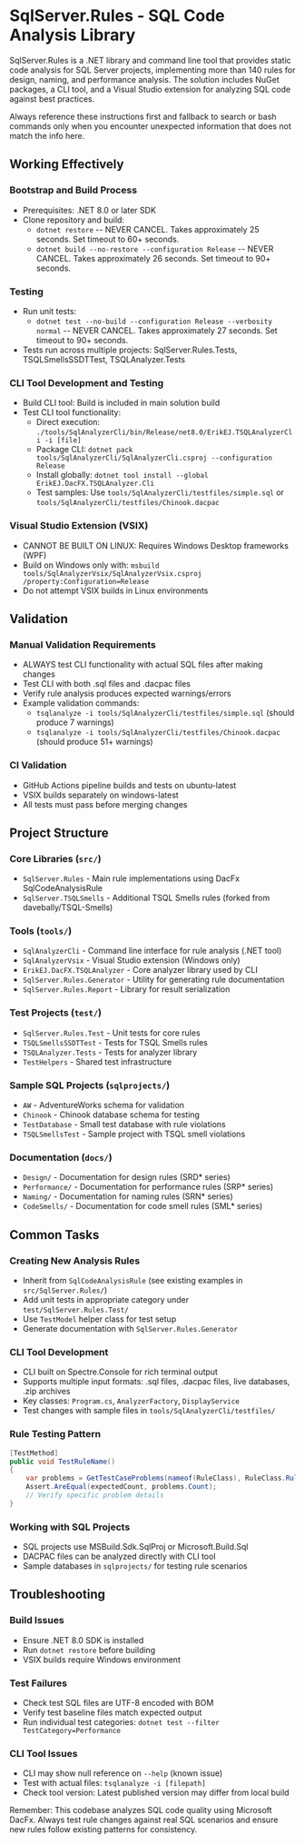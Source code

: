 # SqlServer.Rules - SQL Code Analysis Library

SqlServer.Rules is a .NET library and command line tool that provides static code analysis for SQL Server projects, implementing more than 140 rules for design, naming, and performance analysis. The solution includes NuGet packages, a CLI tool, and a Visual Studio extension for analyzing SQL code against best practices.

Always reference these instructions first and fallback to search or bash commands only when you encounter unexpected information that does not match the info here.

## Working Effectively

### Bootstrap and Build Process
- Prerequisites: .NET 8.0 or later SDK
- Clone repository and build:
  - `dotnet restore` -- NEVER CANCEL. Takes approximately 25 seconds. Set timeout to 60+ seconds.
  - `dotnet build --no-restore --configuration Release` -- NEVER CANCEL. Takes approximately 26 seconds. Set timeout to 90+ seconds.

### Testing
- Run unit tests:
  - `dotnet test --no-build --configuration Release --verbosity normal` -- NEVER CANCEL. Takes approximately 27 seconds. Set timeout to 90+ seconds.
- Tests run across multiple projects: SqlServer.Rules.Tests, TSQLSmellsSSDTTest, TSQLAnalyzer.Tests

### CLI Tool Development and Testing
- Build CLI tool: Build is included in main solution build
- Test CLI tool functionality:
  - Direct execution: `./tools/SqlAnalyzerCli/bin/Release/net8.0/ErikEJ.TSQLAnalyzerCli -i [file]`
  - Package CLI: `dotnet pack tools/SqlAnalyzerCli/SqlAnalyzerCli.csproj --configuration Release`
  - Install globally: `dotnet tool install --global ErikEJ.DacFX.TSQLAnalyzer.Cli`
  - Test samples: Use `tools/SqlAnalyzerCli/testfiles/simple.sql` or `tools/SqlAnalyzerCli/testfiles/Chinook.dacpac`

### Visual Studio Extension (VSIX)
- CANNOT BE BUILT ON LINUX: Requires Windows Desktop frameworks (WPF)
- Build on Windows only with: `msbuild tools/SqlAnalyzerVsix/SqlAnalyzerVsix.csproj /property:Configuration=Release`
- Do not attempt VSIX builds in Linux environments

## Validation

### Manual Validation Requirements
- ALWAYS test CLI functionality with actual SQL files after making changes
- Test CLI with both .sql files and .dacpac files
- Verify rule analysis produces expected warnings/errors
- Example validation commands:
  - `tsqlanalyze -i tools/SqlAnalyzerCli/testfiles/simple.sql` (should produce 7 warnings)
  - `tsqlanalyze -i tools/SqlAnalyzerCli/testfiles/Chinook.dacpac` (should produce 51+ warnings)

### CI Validation
- GitHub Actions pipeline builds and tests on ubuntu-latest
- VSIX builds separately on windows-latest
- All tests must pass before merging changes

## Project Structure

### Core Libraries (`src/`)
- `SqlServer.Rules` - Main rule implementations using DacFx SqlCodeAnalysisRule
- `SqlServer.TSQLSmells` - Additional TSQL Smells rules (forked from davebally/TSQL-Smells)

### Tools (`tools/`)
- `SqlAnalyzerCli` - Command line interface for rule analysis (.NET tool)
- `SqlAnalyzerVsix` - Visual Studio extension (Windows only)
- `ErikEJ.DacFX.TSQLAnalyzer` - Core analyzer library used by CLI
- `SqlServer.Rules.Generator` - Utility for generating rule documentation
- `SqlServer.Rules.Report` - Library for result serialization

### Test Projects (`test/`)
- `SqlServer.Rules.Test` - Unit tests for core rules
- `TSQLSmellsSSDTTest` - Tests for TSQL Smells rules  
- `TSQLAnalyzer.Tests` - Tests for analyzer library
- `TestHelpers` - Shared test infrastructure

### Sample SQL Projects (`sqlprojects/`)
- `AW` - AdventureWorks schema for validation
- `Chinook` - Chinook database schema for testing
- `TestDatabase` - Small test database with rule violations
- `TSQLSmellsTest` - Sample project with TSQL smell violations

### Documentation (`docs/`)
- `Design/` - Documentation for design rules (SRD* series)
- `Performance/` - Documentation for performance rules (SRP* series)  
- `Naming/` - Documentation for naming rules (SRN* series)
- `CodeSmells/` - Documentation for code smell rules (SML* series)

## Common Tasks

### Creating New Analysis Rules
- Inherit from `SqlCodeAnalysisRule` (see existing examples in `src/SqlServer.Rules/`)
- Add unit tests in appropriate category under `test/SqlServer.Rules.Test/`
- Use `TestModel` helper class for test setup
- Generate documentation with `SqlServer.Rules.Generator`

### CLI Tool Development
- CLI built on Spectre.Console for rich terminal output
- Supports multiple input formats: .sql files, .dacpac files, live databases, .zip archives
- Key classes: `Program.cs`, `AnalyzerFactory`, `DisplayService`
- Test changes with sample files in `tools/SqlAnalyzerCli/testfiles/`

### Rule Testing Pattern
```csharp
[TestMethod]
public void TestRuleName()
{
    var problems = GetTestCaseProblems(nameof(RuleClass), RuleClass.RuleId);
    Assert.AreEqual(expectedCount, problems.Count);
    // Verify specific problem details
}
```

### Working with SQL Projects
- SQL projects use MSBuild.Sdk.SqlProj or Microsoft.Build.Sql
- DACPAC files can be analyzed directly with CLI tool
- Sample databases in `sqlprojects/` for testing rule scenarios

## Troubleshooting

### Build Issues
- Ensure .NET 8.0 SDK is installed
- Run `dotnet restore` before building
- VSIX builds require Windows environment

### Test Failures
- Check test SQL files are UTF-8 encoded with BOM
- Verify test baseline files match expected output
- Run individual test categories: `dotnet test --filter TestCategory=Performance`

### CLI Tool Issues
- CLI may show null reference on `--help` (known issue)
- Test with actual files: `tsqlanalyze -i [filepath]`
- Check tool version: Latest published version may differ from local build

Remember: This codebase analyzes SQL code quality using Microsoft DacFx. Always test rule changes against real SQL scenarios and ensure new rules follow existing patterns for consistency.